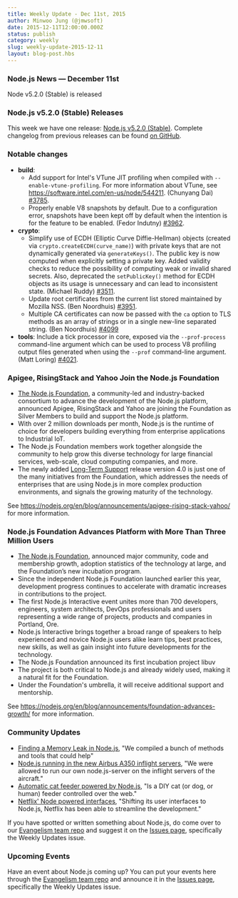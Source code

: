 ```yaml
---
title: Weekly Update - Dec 11st, 2015
author: Minwoo Jung (@jmwsoft)
date: 2015-12-11T12:00:00.000Z
status: publish
category: weekly
slug: weekly-update-2015-12-11
layout: blog-post.hbs
---
```


### Node.js News — December 11st
Node v5.2.0 (Stable) is released

### Node.js v5.2.0 (Stable) Releases

This week we have one release: [Node.js v5.2.0 (Stable)](https://nodejs.org/en/blog/release/v5.2.0/). Complete changelog from previous releases can be found [on GitHub](https://github.com/nodejs/node/blob/master/CHANGELOG.md).

### Notable changes

* **build**:
  - Add support for Intel's VTune JIT profiling when compiled with `--enable-vtune-profiling`. For more information about VTune, see <https://software.intel.com/en-us/node/544211>. (Chunyang Dai) [#3785](https://github.com/nodejs/node/pull/3785).
  - Properly enable V8 snapshots by default. Due to a configuration error, snapshots have been kept off by default when the intention is for the feature to be enabled. (Fedor Indutny) [#3962](https://github.com/nodejs/node/pull/3962).
* **crypto**:
  - Simplify use of ECDH (Elliptic Curve Diffie-Hellman) objects (created via `crypto.createECDH(curve_name)`) with private keys that are not dynamically generated via `generateKeys()`. The public key is now computed when explicitly setting a private key. Added validity checks to reduce the possibility of computing weak or invalid shared secrets. Also, deprecated the `setPublicKey()` method for ECDH objects as its usage is unnecessary and can lead to inconsistent state. (Michael Ruddy) [#3511](https://github.com/nodejs/node/pull/3511).
  - Update root certificates from the current list stored maintained by Mozilla NSS. (Ben Noordhuis) [#3951](https://github.com/nodejs/node/pull/3951).
  - Multiple CA certificates can now be passed with the `ca` option to TLS methods as an array of strings or in a single new-line separated string. (Ben Noordhuis) [#4099](https://github.com/nodejs/node/pull/4099)
* **tools**: Include a tick processor in core, exposed via the `--prof-process` command-line argument which can be used to process V8 profiling output files generated when using the `--prof` command-line argument. (Matt Loring) [#4021](https://github.com/nodejs/node/pull/4021).

### Apigee, RisingStack and Yahoo Join the Node.js Foundation

* [The Node.js Foundation](https://nodejs.org/en/foundation/), a community-led and industry-backed consortium to advance the development of the Node.js platform, announced Apigee, RisingStack and Yahoo are joining the Foundation as Silver Members to build and support the Node.js platform.
* With over 2 million downloads per month, Node.js is the runtime of choice for developers building everything from enterprise applications to Industrial IoT.
* The Node.js Foundation members work together alongside the community to help grow this diverse technology for large financial services, web-scale, cloud computing companies, and more. 
* The newly added [Long-Term Support](https://nodejs.org/en/blog/release/v4.2.0/) release version 4.0 is just one of the many initiatives from the Foundation, which addresses the needs of enterprises that are using Node.js in more complex production environments, and signals the growing maturity of the technology.

See https://nodejs.org/en/blog/announcements/apigee-rising-stack-yahoo/ for more information.

### Node.js Foundation Advances Platform with More Than Three Million Users

* [The Node.js Foundation](https://nodejs.org/en/foundation/), announced major community, code and membership growth, adoption statistics of the technology at large, and the Foundation’s new incubation program. 
* Since the independent Node.js Foundation launched earlier this year, development progress continues to accelerate with dramatic increases in contributions to the project.
* The first Node.js Interactive event unites more than 700 developers, engineers, system architects, DevOps professionals and users representing a wide range of projects, products and companies in Portland, Ore. 
* Node.js Interactive brings together a broad range of speakers to help experienced and novice Node.js users alike learn tips, best practices, new skills, as well as gain insight into future developments for the technology.
* The Node.js Foundation announced its first incubation project libuv
* The project is both critical to Node.js and already widely used, making it a natural fit for the Foundation.
* Under the Foundation's umbrella, it will receive additional support and mentorship.

See https://nodejs.org/en/blog/announcements/foundation-advances-growth/ for more information.

### Community Updates

* [Finding a Memory Leak in Node.js](https://blog.risingstack.com/finding-a-memory-leak-in-node-js/), "We compiled a bunch of methods and tools that could help"
* [Node.js running in the new Airbus A350 inflight servers](http://reaktor.com/blog/aircraft-customer-experience-on-a-new-level/), "We were allowed to run our own node.js-server on the inflight servers of the aircraft."
* [Automatic cat feeder powered by Node.js](https://github.com/rachelnicole/robokitty), "Is a DIY cat (or dog, or human) feeder controlled over the web."
* [Netflix' Node powered interfaces](http://thenewstack.io/netflix-uses-node-js-power-user-interface/), "Shifting its user interfaces to Node.js, Netflix has been able to streamline the development."

If you have spotted or written something about Node.js, do come over to our [Evangelism team repo](https://github.com/nodejs/evangelism) and suggest it on the [Issues page](https://github.com/nodejs/evangelism/issues/), specifically the Weekly Updates issue.

### Upcoming Events

Have an event about Node.js coming up? You can put your events here through the [Evangelism team repo](https://github.com/nodejs/evangelism) and announce it in the [Issues page](https://github.com/nodejs/evangelism/issues/191), specifically the Weekly Updates issue.

